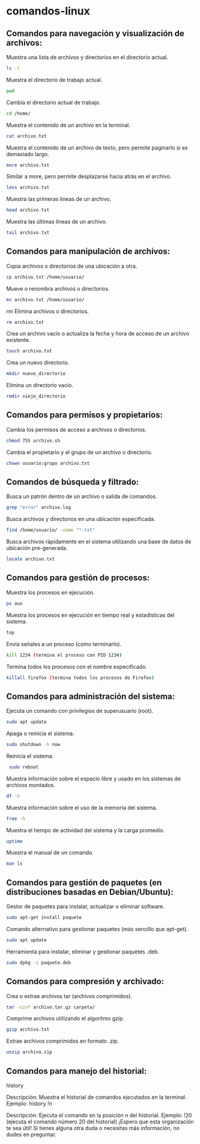 # comandos-linux

## Comandos para navegación y visualización de archivos:

Muestra una lista de archivos y directorios en el directorio actual.
```bash
ls -l
``` 
Muestra el directorio de trabajo actual.
```bash
pwd
``` 
Cambia el directorio actual de trabajo.
```bash
cd /home/
``` 
Muestra el contenido de un archivo en la terminal.
```bash
cat archivo.txt
``` 
Muestra el contenido de un archivo de texto, pero permite paginarlo si es demasiado largo.
```bash
more archivo.txt
``` 
Similar a more, pero permite desplazarse hacia atrás en el archivo.
```bash
less archivo.txt
``` 
Muestra las primeras líneas de un archivo.
```bash
head archivo.txt
``` 
Muestra las últimas líneas de un archivo.
```bash
tail archivo.txt
``` 

## Comandos para manipulación de archivos:
Copia archivos o directorios de una ubicación a otra.
```bash
cp archivo.txt /home/usuario/
``` 
Mueve o renombra archivos o directorios.
```bash
mv archivo.txt /home/usuario/
``` 
rm
Elimina archivos o directorios.
```bash
rm archivo.txt
```
Crea un archivo vacío o actualiza la fecha y hora de acceso de un archivo existente.
```bash
touch archivo.txt
```
Crea un nuevo directorio.
```bash
mkdir nuevo_directorio
```
Elimina un directorio vacío.
```bash
rmdir viejo_directorio
```

## Comandos para permisos y propietarios:
Cambia los permisos de acceso a archivos o directorios.
```bash
chmod 755 archivo.sh
```
Cambia el propietario y el grupo de un archivo o directorio.
```bash
chown usuario:grupo archivo.txt
```

## Comandos de búsqueda y filtrado:
Busca un patrón dentro de un archivo o salida de comandos.
```bash
grep "error" archivo.log
```
Busca archivos y directorios en una ubicación especificada.
```bash
find /home/usuario/ -name "*.txt"
```
Busca archivos rápidamente en el sistema utilizando una base de datos de ubicación pre-generada.
```bash
locate archivo.txt
```

## Comandos para gestión de procesos:
Muestra los procesos en ejecución.
```bash
ps aux
```
Muestra los procesos en ejecución en tiempo real y estadísticas del sistema.
```bash
top
```
Envía señales a un proceso (como terminarlo).
```bash
kill 1234 (termina el proceso con PID 1234)
```
Termina todos los procesos con el nombre especificado.
```bash
killall firefox (termina todos los procesos de Firefox)
```

## Comandos para administración del sistema:
Ejecuta un comando con privilegios de superusuario (root).
```bash
sudo apt update
```
Apaga o reinicia el sistema.
```bash
sudo shutdown -h now
```
Reinicia el sistema.
```bash
 sudo reboot
```
Muestra información sobre el espacio libre y usado en los sistemas de archivos montados.
```bash
df -h
```
Muestra información sobre el uso de la memoria del sistema.
```bash
free -h
```
Muestra el tiempo de actividad del sistema y la carga promedio.
```bash
uptime
```
Muestra el manual de un comando.
```bash
man ls
```

## Comandos para gestión de paquetes (en distribuciones basadas en Debian/Ubuntu):
Gestor de paquetes para instalar, actualizar o eliminar software.
```bash
sudo apt-get install paquete
```
Comando alternativo para gestionar paquetes (más sencillo que apt-get).
 ```bash
sudo apt update
```
Herramienta para instalar, eliminar y gestionar paquetes .deb.
 ```bash
sudo dpkg -i paquete.deb
```

## Comandos para compresión y archivado:
Crea o extrae archivos tar (archivos comprimidos).
 ```bash
tar -czvf archivo.tar.gz carpeta/
```
Comprime archivos utilizando el algoritmo gzip.
 ```bash
gzip archivo.txt
```
Extrae archivos comprimidos en formato .zip.
 ```bash
unzip archivo.zip
```

## Comandos para manejo del historial:
history

Descripción: Muestra el historial de comandos ejecutados en la terminal.
Ejemplo: history
!n

Descripción: Ejecuta el comando en la posición n del historial.
Ejemplo: !20 (ejecuta el comando número 20 del historial)
¡Espero que esta organización te sea útil! Si tienes alguna otra duda o necesitas más información, no dudes en preguntar.
